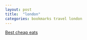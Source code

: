 ```yaml
---
layout: post
title:  "london"
categories: bookmarks travel london
---
```


[Best cheap eats](http://www.timeout.com/london/food-drink/best-cheap-eats-in-london-the-full-list)


